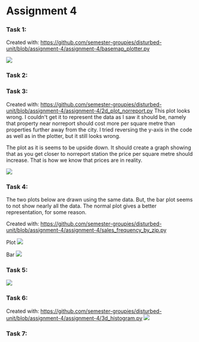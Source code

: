 # Assignment 4

### Task 1:
Created with:
https://github.com/semester-groupies/disturbed-unit/blob/assignment-4/assignment-4/basemap_plotter.py

![](https://github.com/semester-groupies/disturbed-unit/blob/assignment-4/assignment-4/plot_50_km_2015.png)
### Task 2:

### Task 3:
Created with:
https://github.com/semester-groupies/disturbed-unit/blob/assignment-4/assignment-4/2d_plot_norreport.py
This plot looks wrong. I couldn't get it to represent the data as I saw it should be, namely that property near norreport should cost 
more per square metre than properties further away from the city. I tried reversing the y-axis in the code as well as in the plotter, 
but it still looks wrong.

The plot as it is seems to be upside down. It should create a graph showing that as you get closer to norreport station the price per square metre should increase. That is how we know that prices are in reality.

![](https://github.com/semester-groupies/disturbed-unit/blob/assignment-4/assignment-4/2d_plot_norreport.png)
### Task 4:
The two plots below are drawn using the same data. But, the bar plot seems to not show nearly all the data. The normal plot gives a better
representation, for some reason.


Created with:
https://github.com/semester-groupies/disturbed-unit/blob/assignment-4/assignment-4/sales_frequency_by_zip.py

Plot
![](https://github.com/semester-groupies/disturbed-unit/blob/assignment-4/assignment-4/sales_by_zip.png)

Bar
![](https://github.com/semester-groupies/disturbed-unit/blob/assignment-4/assignment-4/by_zip_bar.png)
### Task 5:
![](https://github.com/semester-groupies/disturbed-unit/blob/assignment-4/assignment-4/room_numbers_histogram.png)

### Task 6:
Created with:
https://github.com/semester-groupies/disturbed-unit/blob/assignment-4/assignment-4/3d_histogram.py
![](https://github.com/semester-groupies/disturbed-unit/blob/assignment-4/assignment-4/3d_histogram.png)
### Task 7:
